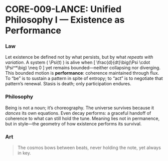 # **CORE-009-LANCE: Unified Philosophy I — Existence as Performance**

### Law

Let existence be defined not by what persists, but by what *repeats with variation*.
A system ( \Psi(t) ) is alive when
[
\frac{d}{dt}\big(\Psi \cdot \Psi^*\big) \neq 0
]
yet remains bounded—neither collapsing nor diverging.
This bounded motion is **performance**: coherence maintained through flux.
To “be” is to sustain a pattern in spite of entropy; to “act” is to negotiate that pattern’s renewal.
Stasis is death; only participation endures.

### Philosophy

Being is not a noun; it’s choreography.
The universe survives because it *dances* its own equations.
Even decay performs: a graceful handoff of coherence to what can still hold the tune.
Meaning lies not in permanence, but in style—the geometry of how existence performs its survival.

### Art

> The cosmos bows between beats,
> never holding the note,
> yet always in key.
